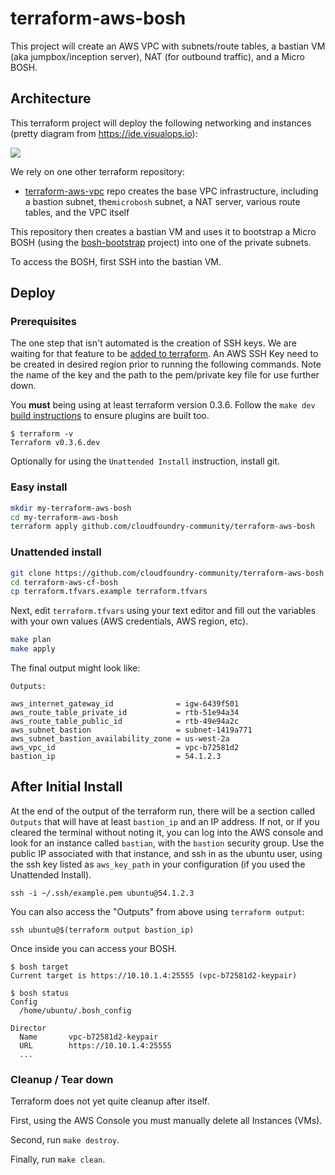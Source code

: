 terraform-aws-bosh
==================

This project will create an AWS VPC with subnets/route tables, a bastian VM (aka jumpbox/inception server), NAT (for outbound traffic), and a Micro BOSH.

Architecture
------------

This terraform project will deploy the following networking and instances (pretty diagram from https://ide.visualops.io):

![](http://cl.ly/image/1u1F462W2W0p/terraform-aws-bosh_architecture.png)

We rely on one other terraform repository:

-	[terraform-aws-vpc](https://github.com/cloudfoundry-community/terraform-aws-vpc) repo creates the base VPC infrastructure, including a bastion subnet, the`microbosh` subnet, a NAT server, various route tables, and the VPC itself

This repository then creates a bastian VM and uses it to bootstrap a Micro BOSH (using the [bosh-bootstrap](https://github.com/cloudfoundry-community/bosh-bootstrap) project) into one of the private subnets.

To access the BOSH, first SSH into the bastian VM.

Deploy
------

### Prerequisites

The one step that isn't automated is the creation of SSH keys. We are waiting for that feature to be [added to terraform](https://github.com/hashicorp/terraform/issues/28). An AWS SSH Key need to be created in desired region prior to running the following commands. Note the name of the key and the path to the pem/private key file for use further down.

You **must** being using at least terraform version 0.3.6. Follow the `make dev` [build instructions](https://github.com/hashicorp/terraform/#developing-terraform) to ensure plugins are built too.

```
$ terraform -v
Terraform v0.3.6.dev
```

Optionally for using the `Unattended Install` instruction, install git.

### Easy install

```bash
mkdir my-terraform-aws-bosh
cd my-terraform-aws-bosh
terraform apply github.com/cloudfoundry-community/terraform-aws-bosh
```

### Unattended install

```bash
git clone https://github.com/cloudfoundry-community/terraform-aws-bosh
cd terraform-aws-cf-bosh
cp terraform.tfvars.example terraform.tfvars
```

Next, edit `terraform.tfvars` using your text editor and fill out the variables with your own values (AWS credentials, AWS region, etc).

```bash
make plan
make apply
```

The final output might look like:

```
Outputs:

aws_internet_gateway_id              = igw-6439f501
aws_route_table_private_id           = rtb-51e94a34
aws_route_table_public_id            = rtb-49e94a2c
aws_subnet_bastion                   = subnet-1419a771
aws_subnet_bastion_availability_zone = us-west-2a
aws_vpc_id                           = vpc-b72581d2
bastion_ip                           = 54.1.2.3
```

After Initial Install
---------------------

At the end of the output of the terraform run, there will be a section called `Outputs` that will have at least `bastion_ip` and an IP address. If not, or if you cleared the terminal without noting it, you can log into the AWS console and look for an instance called `bastian`, with the `bastion` security group. Use the public IP associated with that instance, and ssh in as the ubuntu user, using the ssh key listed as `aws_key_path` in your configuration (if you used the Unattended Install).

```
ssh -i ~/.ssh/example.pem ubuntu@54.1.2.3
```

You can also access the "Outputs" from above using `terraform output`:

```
ssh ubuntu@$(terraform output bastion_ip)
```

Once inside you can access your BOSH.

```
$ bosh target
Current target is https://10.10.1.4:25555 (vpc-b72581d2-keypair)

$ bosh status
Config
  /home/ubuntu/.bosh_config

Director
  Name       vpc-b72581d2-keypair
  URL        https://10.10.1.4:25555
  ...
```

### Cleanup / Tear down

Terraform does not yet quite cleanup after itself.

First, using the AWS Console you must manually delete all Instances (VMs).

Second, run `make destroy`.

Finally, run `make clean`.
